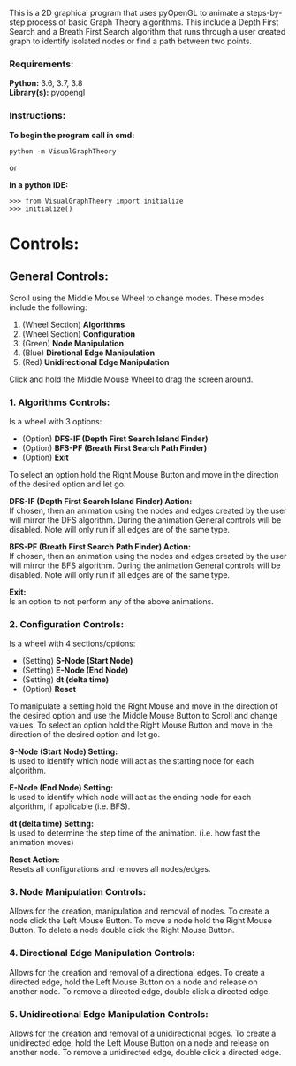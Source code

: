 This is a 2D graphical program that uses pyOpenGL to
animate a steps-by-step process of basic Graph Theory
algorithms. This include a Depth First Search and a
Breath First Search algorithm that runs through a 
user created graph to identify isolated nodes or
find a path between two points.

### Requirements:
**Python:** 3.6, 3.7, 3.8  
**Library(s):** pyopengl

### Instructions:
**To begin the program call in cmd:**  
```
python -m VisualGraphTheory
```

or

**In a python IDE:**
```
>>> from VisualGraphTheory import initialize
>>> initialize()
```
    
# Controls:
## General Controls:
Scroll using the Middle Mouse Wheel to
change modes. These modes include the
following:  
1. (Wheel Section) **Algorithms**  
2. (Wheel Section) **Configuration**  
3. (Green) **Node Manipulation** 
4. (Blue) **Diretional Edge Manipulation**  
5. (Red) **Unidirectional Edge Manipulation**  
        
Click and hold the Middle Mouse Wheel
to drag the screen around.
    
### 1. Algorithms Controls: 
Is a wheel with 3 options:  
- (Option) **DFS-IF (Depth First Search Island Finder)**  
- (Option) **BFS-PF (Breath First Search Path Finder)**  
- (Option) **Exit**  
        
To select an option hold the Right
Mouse Button and move in the direction
of the desired option and let go.  
        
**DFS-IF (Depth First Search Island Finder) Action:**  
If chosen, then an animation using
the nodes and edges created by the
user will mirror the DFS algorithm.
During the animation General controls
will be disabled. Note will only run
if all edges are of the same type.  
        
**BFS-PF (Breath First Search Path Finder) Action:**  
If chosen, then an animation using
the nodes and edges created by the
user will mirror the BFS algorithm.
During the animation General controls
will be disabled. Note will only run
if all edges are of the same type.  
        
**Exit:**  
Is an option to not perform any of
the above animations.  
    
### 2. Configuration Controls:
Is a wheel with 4 sections/options:  
- (Setting) **S-Node (Start Node)**  
- (Setting) **E-Node (End Node)**  
- (Setting) **dt (delta time)**  
- (Option) **Reset**  
        
To manipulate a setting hold the Right
Mouse and move in the direction of the
desired option and use the Middle Mouse
Button to Scroll and change values.
To select an option hold the Right
Mouse Button and move in the direction
of the desired option and let go.  
        
**S-Node (Start Node) Setting:**  
Is used to identify which node
will act as the starting node
for each algorithm.  
        
**E-Node (End Node) Setting:**  
Is used to identify which node
will act as the ending node for
each algorithm, if applicable
(i.e. BFS).  

**dt (delta time) Setting:**  
Is used to determine the step
time of the animation. (i.e.
how fast the animation moves)  
        
**Reset Action:**  
Resets all configurations and
removes all nodes/edges.  
    
### 3. Node Manipulation Controls:
Allows for the creation, manipulation
and removal of nodes.
To create a node click the Left
Mouse Button.
To move a node hold the Right
Mouse Button.
To delete a node double click
the Right Mouse Button.  
    
### 4. Directional Edge Manipulation Controls:
Allows for the creation and
removal of a directional edges.
To create a directed edge, hold
the Left Mouse Button on a node
and release on another node.
To remove a directed edge, double
click a directed edge.  
    
### 5. Unidirectional Edge Manipulation Controls:
Allows for the creation and
removal of a unidirectional edges.
To create a unidirected edge, hold
the Left Mouse Button on a node
and release on another node.
To remove a unidirected edge, double
click a directed edge.  

